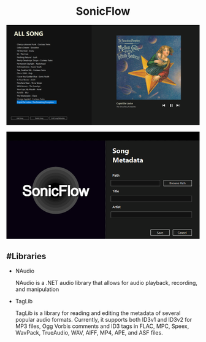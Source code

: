 <div align="center">
  <h1>SonicFlow</h1>
  <p><img src="UI1.png" /></p>
  <p><img src="UI2.png"/></p>
</div>

<div>
  <h2>#Libraries</h2>
  <ul>
    <li>NAudio<p>NAudio is a .NET audio library that allows for audio playback, recording, and manipulation</p></li>
    <li><a href"https://github.com/taglib/taglib">TagLib</a><p>TagLib is a library for reading and editing the metadata of several popular audio formats. Currently, it supports both ID3v1 and ID3v2 for MP3 files, Ogg Vorbis comments and ID3 tags in FLAC, MPC, Speex, WavPack, TrueAudio, WAV, AIFF, MP4, APE, and ASF files.</p></li>
  </ul>
</div>

